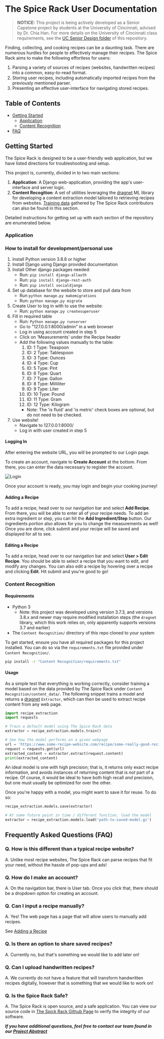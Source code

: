 # The Spice Rack User Documentation

> **NOTICE:** This project is being actively developed as a Senior Capstone project by students at the University of
> Cincinnati, advised by Dr. Chia Han. For more details on the University of Cincinnati class requirements, see the
> [UC Senior Design folder](https://github.com/benhollar/TheSpiceRack/tree/master/UC%20Senior%20Design) of this
> repository.

Finding, collecting, and cooking recipes can be a daunting task. There are numerous hurdles for people to effectively
manage their recipes. The Spice Rack aims to make the following effortless for users:

1. Parsing a variety of sources of recipes (websites, handwritten recipes) into a common, easy-to-read format.
2. Storing user recipes, including automatically imported recipes from the previously mentioned parser.
3. Presenting an effective user-interface for navigating stored recipes.

## Table of Contents

* [Getting Started](#getting-started)
	* [Application](#application)
	* [Content Recognition](#content-recognition)
* [FAQ](#faq)

## Getting Started

The Spice Rack is designed to be a user-friendly web application, but we have listed directions for troubleshooting and setup.

This project is, currently, divided in to two main sections:

1. **Application**: A Django web-application, providing the app's user-interface and server logic.
2. **Content Recogition**: A set of utilities leveraging the [dragnet](https://github.com/dragnet-org/dragnet) ML
   library for developing a content extraction model tailored to retrieving recipes from websites.
   [Training data](https://github.com/benhollar/TheSpiceRack/tree/master/Code/Content%20Recognition/content_data)
   gathered by The Spice Rack contributors can also be found in this section.

Detailed instructions for getting set up with each section of the repository are enumerated below.

### Application

### How to install for development/personal use
1.	Install Python version 3.8.8 or higher
2.	Install Django using Django provided documentation 
3.	Install Other django packages needed: 
	* Run: `pip install django-allauth`
	* Run: `pip install django-rest-auth`
	* Run: `pip install socialdjango`
4.	Set up database for the website to store and pull data from
	* Run `python manage.py makemigrations`
	* Run: `python manage.py migrate`
5.	Create User to log in with to use the website: 
	* Run: `python manage.py createsuperuser`
6.	Fill in required table
	* Run: `Python manage.py runserver`
	* Go to "127.0.0.1:8000/admin" in a web browser
	* Log in using account created in step 5
	* Click on 'Measurements' under the Recipe header
	* Add the following values manually to the table: 
		1. ID: 1 Type: Teaspoon 
		2. ID: 2 Type: Tablespoon
		3. ID: 3 Type: Ounces
		4. ID: 4 Type: Cup
		5. ID: 5 Type: Pint
		6. ID: 6 Type: Quart
		8. ID: 7 Type: Gallon
		9. ID: 8 Type: Milliliter
		10. ID: 9 Type: Liter
		11. ID: 10 Type: Pound
		12. ID: 11 Type: Gram
		13. ID: 12 Type: Kilogram
		* Note: The 'is fluid' and 'is metric' check boxes are optional, but do not need to be checked.
7.	Use website!
	* Navigate to 127.0.0.1:8000/
	* Log in with user created in step 5


#### Logging In

After entering the website URL, you will be prompted to our Login page. 

To create an account, navigate to **Create Account** at the bottom. From there, you can enter the data necessary to register the account.

![Login](./UC_Senior_Design/images/login.png)

Once your account is ready, you may login and begin your cooking journey!

#### Adding a Recipe

To add a recipe, head over to our navigation bar and select **Add Recipe**. From there, you will be able to enter all of your recipe needs. To add an extra ingredient or step, you can hit the **Add Ingredient/Step** button. Our ingredients portion also allows for you to change the measurements as well! Once you are done, click submit and your recipe will be saved and displayed for all to see.


#### Editing a Recipe

To add a recipe, head over to our navigation bar and select **User > Edit Recipe**. You should be able to select a recipe that you want to edit, and modify any changes. You can also edit a recipe by hovering over a recipe and clicking **Edit**. Hit submit and you're good to go!

### Content Recognition

#### Requirements

* Python 3
  * Note: this project was developed using version 3.7.3, and versions 3.8.x and newer may require modified installation
    steps (the `dragnet` library, which this work relies on, only apparently supports versions 3.7 and earlier)
* The `Content Recognition/` directory of this repo cloned to your system

To get started, ensure you have all required packages for this project installed. You can do so via the
`requirements.txt` file provided under `Content Recognition/`.

```bash
pip install -r "Content Recognition/requirements.txt"
```

#### Usage

As a simple test that everything is working correctly, consider training a model based on the data provided by The Spice
Rack under `Content Recognition/content_data/`. The following snippet trains a model and returns a
[dragnet](https://github.com/dragnet-org/dragnet) `Extractor`, which can then be used to extract recipe content from
any web page.

```python
import recipe_extraction
import requests

# Train a default model using The Spice Rack data
extractor = recipe_extraction.models.train()

# See how the model performs on a given webpage
url = 'https://www.some-recipe-website.com/recipe/some-really-good-recipe'
request = requests.get(url)
extracted_content = extractor.extract(request.content)
print(extracted_content)
```

An ideal model is one with high precision; that is, it returns only exact recipe information, and avoids instances of
returning content that is _not_ part of a recipe. Of course, it would be ideal to have both high recall _and_ precision,
but one must usually be optimized for over the other.

Once you're happy with a model, you might want to save it for reuse. To do so:

```python
recipe_extraction.models.save(extractor)

# At some future point in time / different function, load the model
extractor = recipe_extraction.models.load('path-to-saved-model.gz')
```
## Frequently Asked Questions (FAQ)

### Q. How is this different than a typical recipe website?

A. Unlike most recipe websites, The Spice Rack can parse recipes that fit your need, without the hassle of pop-ups and ads!

### Q. How do I make an account?

A. On the navigation bar, there is User tab. Once you click that, there should be a dropdown option for creating an account.

### Q. Can I input a recipe manually?

A. Yes! The web page has a page that will allow users to manually add recipes.

See [Adding a Recipe](#adding-a-recipe)

### Q. Is there an option to share saved recipes?

A. Currently no, but that's something we would like to add later on!

### Q. Can I upload handwritten recipes?

A. We currently do not have a feature that will transform handwritten recipes digitally, however that is something that we would like to work on!

### Q. Is the Spice Rack Safe?

A. The Spice Rack is open source, and a safe application. You can view our source code in [The Spick Rack Github Page](https://github.com/benhollar/TheSpiceRack/tree/master/Code) to verify the integrity of our software.

***If you have additional questions, feel free to contact our team found in our [Project Abstract](https://github.com/benhollar/TheSpiceRack/blob/master/UC%20Senior%20Design/Project%20Description.md)***
